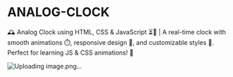 # ANALOG-CLOCK
🕰️ Analog Clock using HTML, CSS &amp; JavaScript ⏳🎨 | A real-time clock with smooth animations ⏱️, responsive design 📱, and customizable styles 🎨. Perfect for learning JS &amp; CSS animations! 🚀

![Uploading image.png…]()
